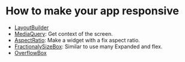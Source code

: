 # How to make your app responsive

- [LayoutBuilder](https://www.youtube.com/watch?v=IYDVcriKjsw)
- [MediaQuery](https://www.youtube.com/watch?v=A3WrA4zAaPw): Get context of the screen.
- [AspectRatio](https://www.youtube.com/watch?v=XcnP3_mO_Ms): Make a widget with a fix aspect ratio.
- [FractionalySizeBox](https://www.youtube.com/watch?v=XcnP3_mO_Ms): Similar to use many Expanded and flex.
- [OverflowBox](https://www.youtube.com/watch?v=bHO13_LVbKM)